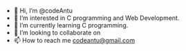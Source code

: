- 👋 Hi, I’m @codeAntu
- 👀 I’m interested in C programming and Web Development.
- 🌱 I’m currently learning C programming.
- 💞️ I’m looking to collaborate on 
- 📫 How to reach me codeantu@gmail.com

<!---
codeAntu/codeAntu is a ✨ special ✨ repository because its `README.md` (this file) appears on your GitHub profile.
You can click the Preview link to take a look at your changes.
--->
